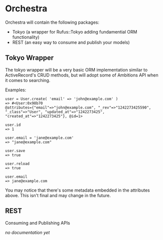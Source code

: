 Orchestra
=========

Orchestra will contain the following packages:

- Tokyo (a wrapper for Rufus::Tokyo adding fundamential ORM functionality)
- REST  (an easy way to consume and publish your models)

Tokyo Wrapper
-------------

The tokyo wrapper will be a very basic ORM implementation similar to
ActiveRecord's CRUD methods, but will adopt some of Ambitions API when
it comes to searching.

Examples:

    user = User.create( 'email' => 'john@example.com' )
    => #<User:0x98b70
    @attributes={"email"=>"john@example.com", "_rev"=>"1242273425590",
    "_class"=>"User", "updated_at"=>"1242273425", "created_at"=>"1242273425"}, @id=1>
    
    user.id
    => 1

    user.email = 'jane@example.com'
    => "jane@example.com"

    user.save
    => true

    user.reload
    => true

    user.email
    => jane@example.com

You may notice that there's some metadata embedded in the attributes
above. This isn't final and may change in the future.

REST
----

Consuming and Publishing APIs

_no documentation yet_
